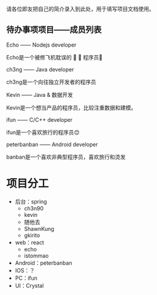 请各位即友把自己的简介录入到此处，用于填写项目文档使用。


## 待办事项项目——成员列表


Echo —— Nodejs developer

Echo是一个被修飞机耽误的 🥬 🐥 程序员🤪

ch3ng —— Java developer

ch3ng是一个向往独立开发者的程序员

Kevin —— Java & 数据开发

Kevin是一个想当产品的程序员，比较注重数据和建模。

ifun —— C/C++ developer

ifun是一个喜欢旅行的程序员:blush:

peterbanban —— Android developer

banban是一个喜欢非典型程序员，喜欢旅行和烫发

# 项目分工

- 后台：spring
  - ch3n90
  - kevin
  - 随他去
  - ShawnKung
  - gkirito
- web：react
  - echo
  - istommao
- Android：peterbanban
- IOS：？
- PC：ifun
- UI：Crystal

